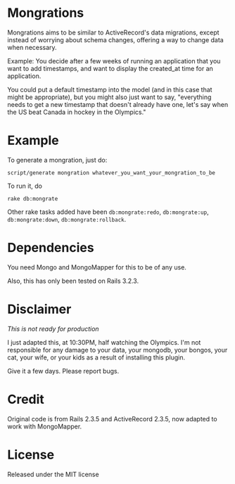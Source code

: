 Mongrations
===========

Mongrations aims to be similar to ActiveRecord's data migrations, except
instead of worrying about schema changes, offering a way to change data when
necessary. 

Example: You decide after a few weeks of running an application that you want
to add timestamps, and want to display the created_at time for an application.

You could put a default timestamp into the model (and in this case that might
be appropriate), but you might also just want to say, "everything needs to get
a new timestamp that doesn't already have one, let's say when the US beat
Canada in hockey in the Olympics."


Example
=======

To generate a mongration, just do:

`script/generate mongration whatever_you_want_your_mongration_to_be`

To run it, do

`rake db:mongrate`

Other rake tasks added have been `db:mongrate:redo`, `db:mongrate:up`, `db:mongrate:down`, `db:mongrate:rollback`.


Dependencies
============

You need Mongo and MongoMapper for this to be of any use.

Also, this has only been tested on Rails 3.2.3.

Disclaimer
==========

*This is not ready for production*

I just adapted this, at 10:30PM, half watching the Olympics. I'm not responsible 
for any damage to your data, your mongodb, your bongos, your cat, your wife, or 
your kids as a result of installing this plugin.

Give it a few days. Please report bugs. 

Credit
======
Original code is from Rails 2.3.5 and ActiveRecord 2.3.5, now adapted to work
with MongoMapper.

License
=======
Released under the MIT license
